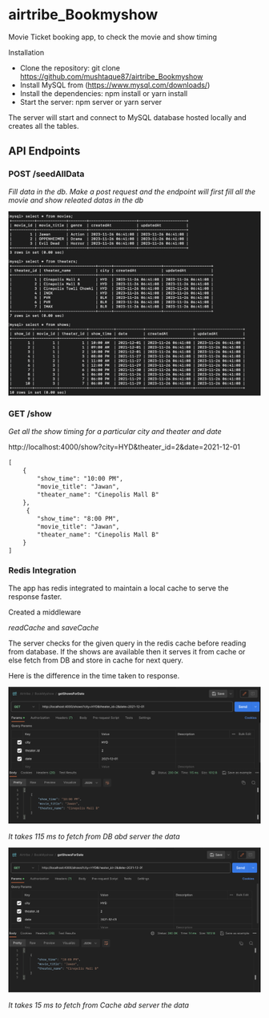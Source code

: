 # airtribe_Bookmyshow

Movie Ticket booking app, to check the movie and show timing

Installation

- Clone the repository: git clone https://github.com/mushtaque87/airtribe_Bookmyshow
- Install MySQL from (https://www.mysql.com/downloads/)
- Install the dependencies: npm install or yarn install
- Start the server: npm server or yarn server

The server will start and connect to MySQL database hosted locally and creates all the tables.

## API Endpoints

### POST /seedAllData

_Fill data in the db. Make a post request and the endpoint will first fill all the movie and show releated datas in the db_

![](mysql.png)

### GET /show

_Get all the show timing for a particular city and theater and date_

http://localhost:4000/show?city=HYD&theater_id=2&date=2021-12-01

```
[
    {
        "show_time": "10:00 PM",
        "movie_title": "Jawan",
        "theater_name": "Cinepolis Mall B"
    },
     {
        "show_time": "8:00 PM",
        "movie_title": "Jawan",
        "theater_name": "Cinepolis Mall B"
    }
]
```

### Redis Integration

The app has redis integrated to maintain a local cache to serve the response faster.

Created a middleware

_readCache_ and _saveCache_

The server checks for the given query in the redis cache before reading from database. If the shows are available then it serves it from cache or else fetch from DB and store in cache for next query.

Here is the difference in the time taken to response.

![](beforeRedis.png)

_It takes 115 ms to fetch from DB abd server the data_

![](afterRedis.png)

_It takes 15 ms to fetch from Cache abd server the data_
